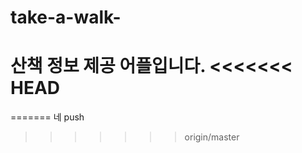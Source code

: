 # take-a-walk-
산책 정보 제공 어플입니다.
<<<<<<< HEAD
====================



=======
네
push
>>>>>>> origin/master
